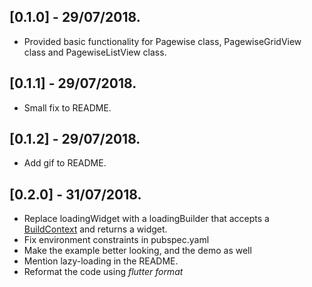 ## [0.1.0] - 29/07/2018.

* Provided basic functionality for Pagewise class, PagewiseGridView class and PagewiseListView class.
## [0.1.1] - 29/07/2018.

* Small fix to README.
## [0.1.2] - 29/07/2018.

* Add  gif to README.

## [0.2.0] - 31/07/2018.

* Replace loadingWidget with a loadingBuilder that accepts a [BuildContext](https://docs.flutter.io/flutter/widgets/BuildContext-class.html) and returns a widget.
* Fix environment constraints in pubspec.yaml
* Make the example better looking, and the demo as well
* Mention lazy-loading in the README.
* Reformat the code using *flutter format*